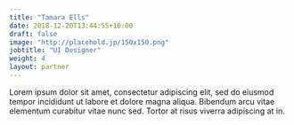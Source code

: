```yaml
---
title: "Tamara Ells"
date: 2018-12-20T13:44:55+10:00
draft: false
image: "http://placehold.jp/150x150.png"
jobtitle: "UI Designer"
weight: 4
layout: partner
---
```


Lorem ipsum dolor sit amet, consectetur adipiscing elit, sed do eiusmod tempor incididunt ut labore et dolore magna aliqua. Bibendum arcu vitae elementum curabitur vitae nunc sed. Tortor at risus viverra adipiscing at in.

